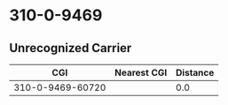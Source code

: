 # 310-0-9469
## Unrecognized Carrier


| CGI | Nearest CGI | Distance |
|-----|-------------|----------|
| 310-0-9469-60720 |  | 0.0 |
